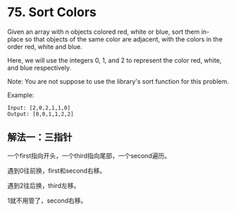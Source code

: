 # 75. Sort Colors
Given an array with n objects colored red, white or blue, sort them in-place so that objects of the same color are adjacent, with the colors in the order red, white and blue.

Here, we will use the integers 0, 1, and 2 to represent the color red, white, and blue respectively.

Note: You are not suppose to use the library's sort function for this problem.

Example:
```
Input: [2,0,2,1,1,0]
Output: [0,0,1,1,2,2]
```
## 解法一：三指针

一个first指向开头，一个third指向尾部，一个second遍历。

遇到0往前换，first和second右移。

遇到2往后换，third左移。

1就不用管了，second右移。